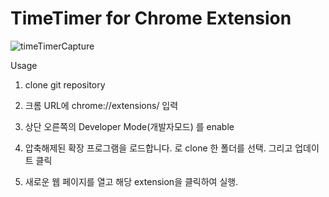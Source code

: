 # TimeTimer for Chrome Extension 



![timeTimerCapture](https://user-images.githubusercontent.com/10599877/70204134-ba6a8b80-1762-11ea-8401-f8d8b5aff75b.png)


Usage

1. clone git repository

2. 크롬 URL에  chrome://extensions/ 입력

3. 상단 오른쪽의 Developer Mode(개발자모드) 를 enable

4. 압축해제된 확장 프로그램을 로드합니다. 로 clone 한 폴더를 선택. 그리고 업데이트 클릭

5. 새로운 웹 페이지를 열고 해당 extension을 클릭하여 실행.
